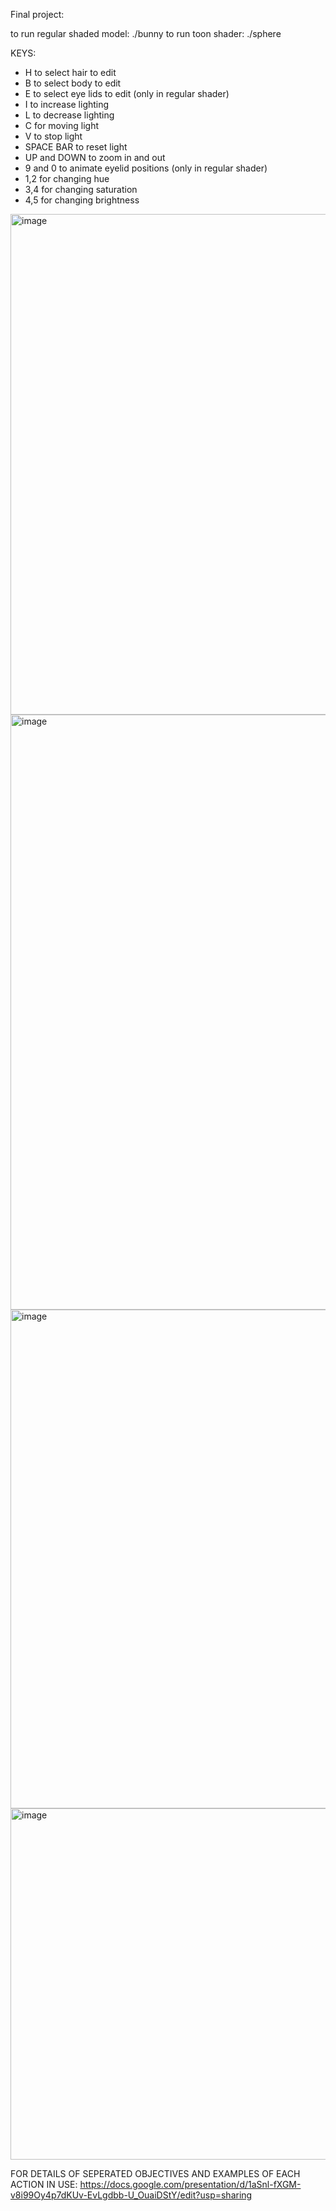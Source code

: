 Final project:

to run regular shaded model: ./bunny
to run toon shader: ./sphere

KEYS:

  - H to select hair to edit
  - B to select body to edit
  - E to select eye lids to edit (only in regular shader)
  - I to increase lighting
  - L to decrease lighting
  - C for moving light
  - V to stop light
  - SPACE BAR to reset light
  - UP and DOWN to zoom in and out
  - 9 and 0 to animate eyelid positions (only in regular shader)
  - 1,2 for changing hue
  - 3,4 for changing saturation
  - 4,5 for changing brightness


<img width="801" alt="image" src="https://user-images.githubusercontent.com/71089069/209055705-077d5601-ffe6-4f29-a277-93cb8de763a7.png">
<img width="952" alt="image" src="https://user-images.githubusercontent.com/71089069/209055737-bddab742-89ae-4aef-9259-62470829d686.png">
<img width="798" alt="image" src="https://user-images.githubusercontent.com/71089069/209056892-f8faad5a-8d08-4e9b-a818-7a97611ebfcc.png">
<img width="562" alt="image" src="https://user-images.githubusercontent.com/71089069/209057465-65a3134d-8446-439d-a8d8-f155c0bda419.png">

  
FOR DETAILS OF SEPERATED OBJECTIVES AND EXAMPLES OF EACH ACTION IN USE:
https://docs.google.com/presentation/d/1aSnl-fXGM-v8i99Oy4p7dKUv-EvLgdbb-U_OuaiDStY/edit?usp=sharing
